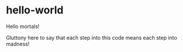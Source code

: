 # hello-world

Hello mortals!

Gluttony here to say that each step into this code means each step into madness!
